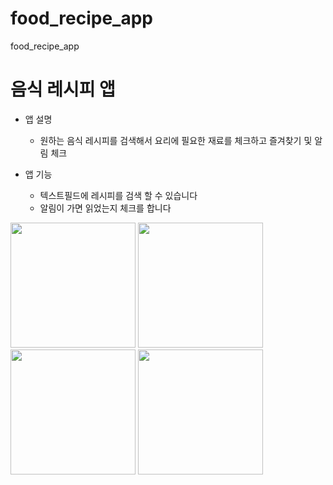 # food_recipe_app

food_recipe_app

# 음식 레시피 앱

- 앱 설명

  - 원하는 음식 레시피를 검색해서 요리에 필요한 재료를 체크하고 즐겨찾기 및 알림 체크

- 앱 기능
  - 텍스트필드에 레시피를 검색 할 수 있습니다
  - 알림이 가면 읽었는지 체크를 합니다

<img src="https://github.com/user-attachments/assets/024596df-0923-4cfb-bc3a-eda07729a051" width="200" /> <img src="https://github.com/user-attachments/assets/5d06234c-fb82-4d9e-b72a-7a704994d0d0" width="200" />  <img src="https://github.com/user-attachments/assets/3d618464-7446-4545-9598-e6dcade491dc" width="200" />  <img src="https://github.com/user-attachments/assets/da5cafc2-c8ec-48fb-9e09-b13aa9a311c6" width="200" />
